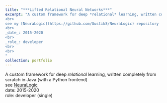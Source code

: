 ```yaml
---
title: "***Lifted Relational Neural Networks***"
excerpt: "A custom framework for deep *relational* learning, written completely from scratch in Java (with a Python frontend)
<br>
see my [NeuraLogic](https://github.com/GustikS/NeuraLogic) repository
<br>
_date_: 2015-2020
<br>
_role_: developer
<br>
<br>
"
collection: portfolio
---
```


A custom framework for deep *relational* learning, written completely from scratch in Java (with a Python frontend)
\
see [NeuraLogic](https://github.com/GustikS/NeuraLogic)
\
date: 2015-2020
\
role: developer (single)